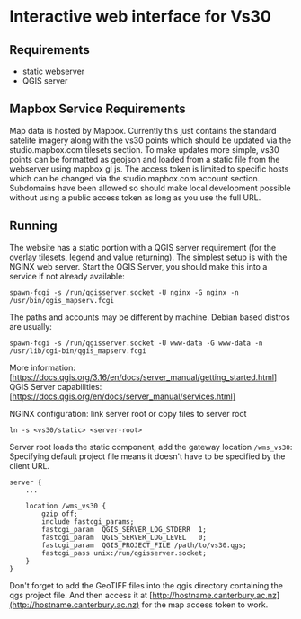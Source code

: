 # Interactive web interface for Vs30

## Requirements
* static webserver
* QGIS server

## Mapbox Service Requirements
Map data is hosted by Mapbox. Currently this just contains the standard satelite imagery along with the vs30 points which should be updated via the studio.mapbox.com tilesets section. To make updates more simple, vs30 points can be formatted as geojson and loaded from a static file from the webserver using mapbox gl js.
The access token is limited to specific hosts which can be changed via the studio.mapbox.com account section. Subdomains have been allowed so should make local development possible without using a public access token as long as you use the full URL.

## Running
The website has a static portion with a QGIS server requirement (for the overlay tilesets, legend and value returning). The simplest setup is with the NGINX web server.
Start the QGIS Server, you should make this into a service if not already available:
```
spawn-fcgi -s /run/qgisserver.socket -U nginx -G nginx -n /usr/bin/qgis_mapserv.fcgi
```
The paths and accounts may be different by machine. Debian based distros are usually:
```
spawn-fcgi -s /run/qgisserver.socket -U www-data -G www-data -n /usr/lib/cgi-bin/qgis_mapserv.fcgi
```
More information: [https://docs.qgis.org/3.16/en/docs/server_manual/getting_started.html]
QGIS Server capabilities: [https://docs.qgis.org/en/docs/server_manual/services.html]

NGINX configuration:
link server root or copy files to server root
```
ln -s <vs30/static> <server-root>
```
Server root loads the static component, add the gateway location `/wms_vs30`:
Specifying default project file means it doesn't have to be specified by the client URL.
```
server {
    ...

    location /wms_vs30 {
        gzip off;
        include fastcgi_params;
        fastcgi_param  QGIS_SERVER_LOG_STDERR  1;
        fastcgi_param  QGIS_SERVER_LOG_LEVEL   0;
        fastcgi_param  QGIS_PROJECT_FILE /path/to/vs30.qgs;
        fastcgi_pass unix:/run/qgisserver.socket;
    }
}
```

Don't forget to add the GeoTIFF files into the qgis directory containing the qgs project file.
And then access it at [http://hostname.canterbury.ac.nz](http://hostname.canterbury.ac.nz) for the map access token to work.
